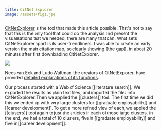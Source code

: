 ```yaml
---
title: CitNet Explorer
image: /assets/fig1.jpg
---
```


[CitNetExplorer](https://www.citnetexplorer.nl/) is the tool that made this article possible. That's not to say that this is the only tool that could do the analysis and present the visualisations that we needed, there are many that can. What sets CitNetExplorer apart is its user-friendliness. I was able to create an early version the main citation map, so clearly showing [[the gap]], in about 20 minutes after first downloading CitNetExplorer. 

![]({{page.image}})

Nees van Eck and Ludo Waltman, the creators of CitNetExplorer, have provided [detailed explanations of its functions](https://www.sciencedirect.com/science/article/abs/pii/S1751157714000662?via%3Dihub). 

Our process started with a Web of Science [[literature search]]. We exported the results as plain text files, and imported the files into CitNetExplorer. Then we applied the [[clusters]] tool. The first time we did this we ended up with very large clusters for [[graduate employability]] and [[career development]]. To get a more refined view of each, we applied the [[clusters]] tool again to just the articles in each of those large clusters. In the end, we had a total of 10 clusters, five in [[graduate employability]] and five in [[career development]]. 


